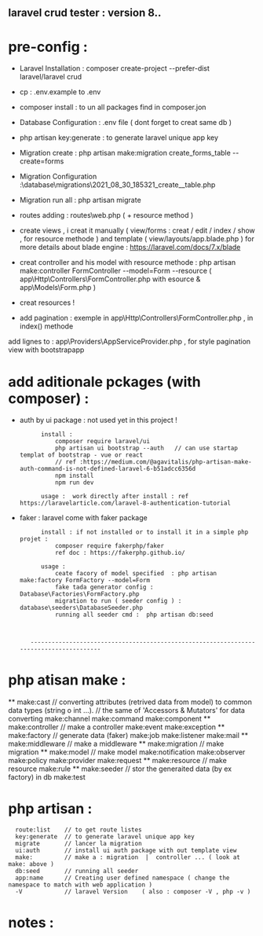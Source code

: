 <!-- <p align="center"><a href="https://laravel.com" target="_blank"><img src="https://raw.githubusercontent.com/laravel/art/master/logo-lockup/5%20SVG/2%20CMYK/1%20Full%20Color/laravel-logolockup-cmyk-red.svg" width="400"></a></p>

<p align="center">
<a href="https://travis-ci.org/laravel/framework"><img src="https://travis-ci.org/laravel/framework.svg" alt="Build Status"></a>
<a href="https://packagist.org/packages/laravel/framework"><img src="https://img.shields.io/packagist/dt/laravel/framework" alt="Total Downloads"></a>
<a href="https://packagist.org/packages/laravel/framework"><img src="https://img.shields.io/packagist/v/laravel/framework" alt="Latest Stable Version"></a>
<a href="https://packagist.org/packages/laravel/framework"><img src="https://img.shields.io/packagist/l/laravel/framework" alt="License"></a>
</p>

## tested in php 7.3.1
## About Laravel

Laravel is a web application framework with expressive, elegant syntax. We believe development must be an enjoyable and creative experience to be truly fulfilling. Laravel takes the pain out of development by easing common tasks used in many web projects, such as:

- [Simple, fast routing engine](https://laravel.com/docs/routing).
- [Powerful dependency injection container](https://laravel.com/docs/container).
- Multiple back-ends for [session](https://laravel.com/docs/session) and [cache](https://laravel.com/docs/cache) storage.
- Expressive, intuitive [database ORM](https://laravel.com/docs/eloquent).
- Database agnostic [schema migrations](https://laravel.com/docs/migrations).
- [Robust background job processing](https://laravel.com/docs/queues).
- [Real-time event broadcasting](https://laravel.com/docs/broadcasting).

Laravel is accessible, powerful, and provides tools required for large, robust applications.

## Learning Laravel

Laravel has the most extensive and thorough [documentation](https://laravel.com/docs) and video tutorial library of all modern web application frameworks, making it a breeze to get started with the framework.

If you don't feel like reading, [Laracasts](https://laracasts.com) can help. Laracasts contains over 1500 video tutorials on a range of topics including Laravel, modern PHP, unit testing, and JavaScript. Boost your skills by digging into our comprehensive video library.

## Laravel Sponsors

We would like to extend our thanks to the following sponsors for funding Laravel development. If you are interested in becoming a sponsor, please visit the Laravel [Patreon page](https://patreon.com/taylorotwell).

### Premium Partners

- **[Vehikl](https://vehikl.com/)**
- **[Tighten Co.](https://tighten.co)**
- **[Kirschbaum Development Group](https://kirschbaumdevelopment.com)**
- **[64 Robots](https://64robots.com)**
- **[Cubet Techno Labs](https://cubettech.com)**
- **[Cyber-Duck](https://cyber-duck.co.uk)**
- **[Many](https://www.many.co.uk)**
- **[Webdock, Fast VPS Hosting](https://www.webdock.io/en)**
- **[DevSquad](https://devsquad.com)**
- **[Curotec](https://www.curotec.com/services/technologies/laravel/)**
- **[OP.GG](https://op.gg)**
- **[CMS Max](https://www.cmsmax.com/)**
- **[WebReinvent](https://webreinvent.com/?utm_source=laravel&utm_medium=github&utm_campaign=patreon-sponsors)**

## Contributing

Thank you for considering contributing to the Laravel framework! The contribution guide can be found in the [Laravel documentation](https://laravel.com/docs/contributions).

## Code of Conduct

In order to ensure that the Laravel community is welcoming to all, please review and abide by the [Code of Conduct](https://laravel.com/docs/contributions#code-of-conduct).

## Security Vulnerabilities

If you discover a security vulnerability within Laravel, please send an e-mail to Taylor Otwell via [taylor@laravel.com](mailto:taylor@laravel.com). All security vulnerabilities will be promptly addressed.

## License

The Laravel framework is open-sourced software licensed under the [MIT license](https://opensource.org/licenses/MIT). -->




## laravel crud tester :  version 8.. 

# pre-config :

- Laravel Installation : composer create-project --prefer-dist laravel/laravel crud
- cp : .env.example to .env  

- composer install : to un all packages find in composer.jon

- Database Configuration : .env file  ( dont forget to  creat same db )
- php artisan key:generate : to generate laravel unique app key 

- Migration create :   php artisan make:migration create_forms_table --create=forms
- Migration Configuration :\database\migrations\2021_08_30_185321_create__table.php
- Migration run all : php artisan migrate

- routes adding : routes\web.php ( + resource method )

- create views , i creat it manually ( view/forms : creat / edit / index / show , for resource methode ) and template ( view/layouts/app.blade.php )
    for more details about blade engine  : https://laravel.com/docs/7.x/blade

- creat controller and his model with resource methode : php artisan make:controller FormController --model=Form --resource 
    ( app\Http\Controllers\FormController.php with esource & app\Models\Form.php ) 

- creat resources !

- add pagination : exemple in app\Http\Controllers\FormController.php , in index() methode

 add lignes to : app\Providers\AppServiceProvider.php , for style pagination view with bootstrapapp 

# add aditionale pckages (with composer) :

- auth by ui package : not used yet in this project !
                       
            install :
			    composer require laravel/ui
			    php artisan ui bootstrap --auth   // can use startap templat of bootstrap - vue or react
                // ref :https://medium.com/@agavitalis/php-artisan-make-auth-command-is-not-defined-laravel-6-b51adcc6356d
			    npm install
			    npm run dev

            usage :  work directly after install : ref https://laravelarticle.com/laravel-8-authentication-tutorial

- faker : laravel come with faker package
 
            install : if not installed or to install it in a simple php projet : 
                composer require fakerphp/faker
                ref doc : https://fakerphp.github.io/ 
        
            usage : 
                ceate facory of model specified  : php artisan make:factory FormFactory --model=Form         
                fake tada generator config : Database\Factories\FormFactory.php 
                migration to run ( seeder config ) : database\seeders\DatabaseSeeder.php
                running all seeder cmd :  php artisan db:seed


 
         ---------------------------------------------------------------------------------------

# php atisan  make :


  **  make:cast             // converting attributes (retrived data from model) to common data types (string o int ...).
                            // the same of 'Accessors & Mutators' for data converting
      make:channel
      make:command
      make:component
  **  make:controller      // make a controller
      make:event
      make:exception
  **  make:factory         // generate data (faker)
      make:job
      make:listener
      make:mail
  **  make:middleware      // make a middleware 
  **  make:migration       // make migration
  **  make:model           // make model
      make:notification
      make:observer
      make:policy
      make:provider
      make:request
  **  make:resource        // make resource
      make:rule
  **  make:seeder          // stor the generaited data (by ex factory) in db 
      make:test


# php artisan :  

      route:list    // to get route listes
      key:generate  // to generate laravel unique app key 
      migrate       // lancer la migration
      ui:auth       // install ui auth package with out template view
      make:         // make a : migration  |  controller ... ( look at make: above )
      db:seed       // running all seeder
      app:name      // Creating user defined namespace ( change the namespace to match with web application )
      -V            // laravel Version    ( also : composer -V , php -v )



# notes  : 

    